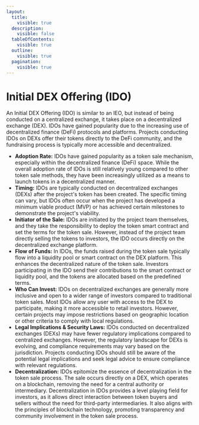 ```yaml
---
layout:
  title:
    visible: true
  description:
    visible: false
  tableOfContents:
    visible: true
  outline:
    visible: true
  pagination:
    visible: true
---
```


# Initial DEX Offering (IDO)

An Initial DEX Offering (IDO) is similar to an IEO, but instead of being conducted on a centralized exchange, it takes place on a decentralized exchange (DEX). IDOs have gained popularity due to the increasing use of decentralized finance (DeFi) protocols and platforms. Projects conducting IDOs on DEXs offer their tokens directly to the DeFi community, and the fundraising process is typically more accessible and decentralized.

* **Adoption Rate:** IDOs have gained popularity as a token sale mechanism, especially within the decentralized finance (DeFi) space. While the overall adoption rate of IDOs is still relatively young compared to other token sale methods, they have been increasingly utilized as a means to launch tokens in a decentralized manner.
* **Timing:** IDOs are typically conducted on decentralized exchanges (DEXs) after the project's token has been created. The specific timing can vary, but IDOs often occur when the project has developed a minimum viable product (MVP) or has achieved certain milestones to demonstrate the project's viability.
* **Initiator of the Sale:** IDOs are initiated by the project team themselves, and they take the responsibility to deploy the token smart contract and set the terms for the token sale. However, instead of the project team directly selling the tokens to investors, the IDO occurs directly on the decentralized exchange platform.
* **Flow of Funds:** In IDOs, the funds raised during the token sale typically flow into a liquidity pool or smart contract on the DEX platform. This enhances the decentralized nature of the token sale. Investors participating in the IDO send their contributions to the smart contract or liquidity pool, and the tokens are allocated based on the predefined terms.
* **Who Can Invest:** IDOs on decentralized exchanges are generally more inclusive and open to a wider range of investors compared to traditional token sales. Most IDOs allow any user with access to the DEX to participate, making it more accessible to retail investors. However, certain projects may impose restrictions based on geographic location or other criteria to comply with local regulations.
* **Legal Implications & Security Laws:** IDOs conducted on decentralized exchanges (DEXs) may have fewer regulatory implications compared to centralized exchanges. However, the regulatory landscape for DEXs is evolving, and compliance requirements may vary based on the jurisdiction. Projects conducting IDOs should still be aware of the potential legal implications and seek legal advice to ensure compliance with relevant regulations.
* **Decentralization:** IDOs epitomize the essence of decentralization in the token sale process. The sale occurs directly on a DEX, which operates on a blockchain, removing the need for a central authority or intermediary. Decentralization in IDOs provides a level playing field for investors, as it allows direct interaction between token buyers and sellers without the need for third-party intermediaries. It also aligns with the principles of blockchain technology, promoting transparency and community involvement in the token sale process.
